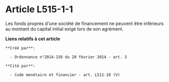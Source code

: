 # Article L515-1-1

Les fonds propres d'une société de financement ne peuvent être inférieurs au montant du capital initial exigé lors de son
agrément.

**Liens relatifs à cet article**

	**Créé par**:

	  - Ordonnance n°2014-158 du 20 février 2014 - art. 3

	**Cité par**:

	  - Code monétaire et financier - art. L511-10 (V)
